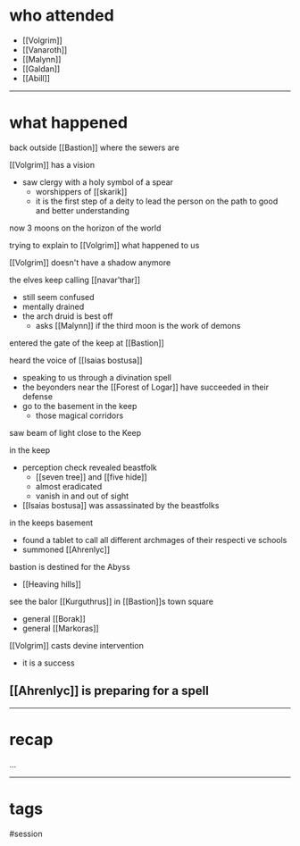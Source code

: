 # who attended

- [[Volgrim]]
- [[Vanaroth]]
- [[Malynn]]
- [[Galdan]]
- [[Abill]]

---
# what happened

back outside [[Bastion]] where the sewers are

[[Volgrim]] has a vision
- saw clergy with a holy symbol of a spear
	- worshippers of [[skarik]]
	- it is the first step of a deity to lead the person on the path to good and better understanding

now 3 moons on the horizon of the world

trying to explain to [[Volgrim]] what happened to us

[[Volgrim]] doesn't have a shadow anymore

the elves keep calling [[navar'thar]] 
- still seem confused
- mentally drained
- the arch druid is best off
	- asks [[Malynn]] if the third moon is the work of demons

entered the gate of the keep at [[Bastion]]

heard the voice of [[Isaias bostusa]]
- speaking to us through a divination spell
- the beyonders near the [[Forest of Logar]] have succeeded in their defense
- go to the basement in the keep
	- those magical corridors

saw beam of light close to the Keep

in the keep
- perception check revealed beastfolk
	- [[seven tree]] and [[five hide]]
	- almost eradicated
	- vanish in and out of sight
- [[Isaias bostusa]] was assassinated by the beastfolks

in the keeps basement
- found a tablet to call all different archmages of their respecti ve schools
- summoned [[Ahrenlyc]]

bastion is destined for the Abyss 
- [[Heaving hills]]

see the balor [[Kurguthrus]] in [[Bastion]]s town square
- general [[Borak]]
- general [[Markoras]]

[[Volgrim]] casts devine intervention
- it is a success

[[Ahrenlyc]] is preparing for a spell
- 

---
# recap

...

---
# tags

#session
